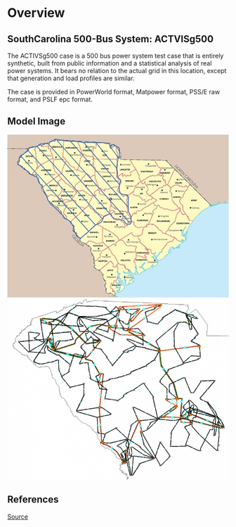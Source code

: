 # Overview

## SouthCarolina 500-Bus System: ACTVISg500

The ACTIVSg500 case is a 500 bus power system test case that is entirely synthetic, built from public information and a statistical analysis of real power systems. It bears no relation to the actual grid in this location, except that generation and load profiles are similar.

The case is provided in PowerWorld format, Matpower format, PSS/E raw format, and PSLF epc format.

## Model Image

![Model Image](assets/figSC500.jpg)
![Model Image](assets/SouthCarolina500.png)

## References

[Source](https://electricgrids.engr.tamu.edu/electric-grid-test-cases/activsg500/)
